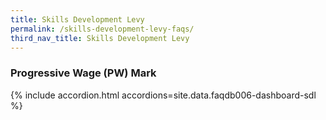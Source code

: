 ```yaml
---
title: Skills Development Levy
permalink: /skills-development-levy-faqs/
third_nav_title: Skills Development Levy
---
```


### Progressive Wage (PW) Mark

{% include accordion.html accordions=site.data.faqdb006-dashboard-sdl %}
